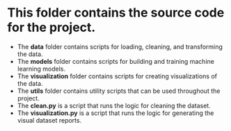 # This folder contains the source code for the project.

- The **data** folder contains scripts for loading, cleaning, and transforming the data.
- The **models** folder contains scripts for building and training machine learning models.
- The **visualization** folder contains scripts for creating visualizations of the data.
- The **utils** folder contains utility scripts that can be used throughout the project.
- The **clean.py** is a script that runs the logic for cleaning the dataset.
- The **visualization.py** is a script that runs the logic for generating the visual dataset reports.